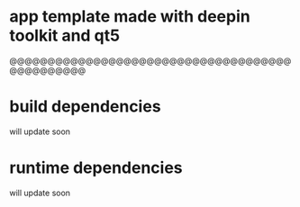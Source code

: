 # app template made with deepin toolkit and qt5
@@@@@@@@@@@@@@@@@@@@@@@@@@@@@@@@@@@@@@@@@@@@@@@



# build dependencies
will update soon

# runtime dependencies
will update soon
